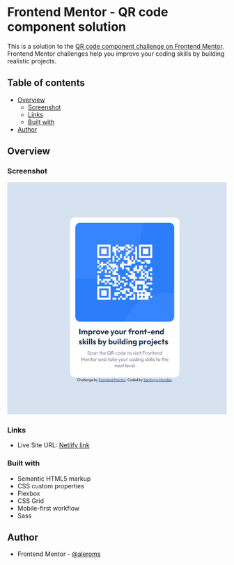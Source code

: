 # Frontend Mentor - QR code component solution

This is a solution to the [QR code component challenge on Frontend Mentor](https://www.frontendmentor.io/challenges/qr-code-component-iux_sIO_H). Frontend Mentor challenges help you improve your coding skills by building realistic projects. 

## Table of contents

- [Overview](#overview)
  - [Screenshot](#screenshot)
  - [Links](#links)
  - [Built with](#built-with)
- [Author](#author)
## Overview

### Screenshot

![](./Capture.JPG)


### Links

- Live Site URL: [Netlify link](https://your-live-site-url.com)

### Built with

- Semantic HTML5 markup
- CSS custom properties
- Flexbox
- CSS Grid
- Mobile-first workflow
- Sass
## Author

- Frontend Mentor - [@aleroms](https://www.frontendmentor.io/profile/Aleroms)
